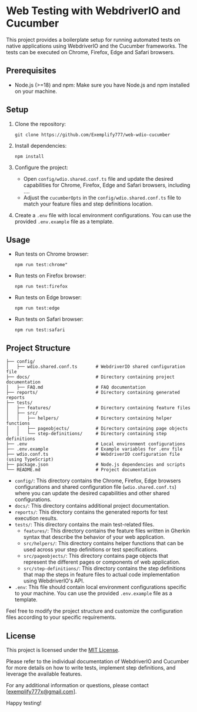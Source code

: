 # Web Testing with WebdriverIO and Cucumber

This project provides a boilerplate setup for running automated tests on native applications using WebdriverIO and the Cucumber frameworks. The tests can be executed on Chrome, Firefox, Edge and Safari browsers.

## Prerequisites

- Node.js (>=18) and npm: Make sure you have Node.js and npm installed on your machine.

## Setup

1. Clone the repository:

   ```
   git clone https://github.com/Exemplify777/web-wdio-cucumber
   ```

2. Install dependencies:

   ```
   npm install
   ```
3. Configure the project:

   - Open `config/wdio.shared.conf.ts` file and update the desired capabilities for Chrome, Firefox, Edge and Safari browsers, including ....
   - Adjust the `cucumberOpts` in the `config/wdio.shared.conf.ts` file to match your feature files and step definitions location.

4. Create a `.env` file with local environment configurations. You can use the provided `.env.example` file as a template.

## Usage

- Run tests on Chrome browser:

  ```
  npm run test:chrome"
  ```

- Run tests on Firefox browser:

  ```
  npm run test:firefox
  ```

- Run tests on Edge browser:

  ```
  npm run test:edge
  ```

- Run tests on Safari browser:

  ```
  npm run test:safari
  ```

## Project Structure

```
├── config/
│   ├── wdio.shared.conf.ts       # WebdriverIO shared configuration file
├── docs/                         # Directory containing project documentation
│   ├── FAQ.md                    # FAQ documentation
├── reports/                      # Directory containing generated reports
├── tests/
│   ├── features/                 # Directory containing feature files
│   ├── src/
│   │   ├── helpers/              # Directory containing helper functions
│   │   ├── pageobjects/          # Directory containing page objects
│   │   └── step-definitions/     # Directory containing step definitions
├── .env                          # Local environment configurations
├── .env.example                  # Example variables for .env file
├── wdio.conf.ts                  # WebdriverIO configuration file (using TypeScript)
├── package.json                  # Node.js dependencies and scripts
└── README.md                     # Project documentation
```

- `config/`: This directory contains the Chrome, Firefox, Edge browsers configurations and shared configuration file (`wdio.shared.conf.ts`) where you can update the desired capabilities and other shared configurations.
- `docs/`: This directory contains additional project documentation.
- `reports/`: This directory contains the generated reports for test execution results.
- `tests/`: This directory contains the main test-related files.
  - `features/`: This directory contains the feature files written in Gherkin syntax that describe the behavior of your web application.
  - `src/helpers/`: This directory contains helper functions that can be used across your step definitions or test specifications.
  - `src/pageobjects/`: This directory contains page objects that represent the different pages or components of web application.
  - `src/step-definitions/`: This directory contains the step definitions that map the steps in feature files to actual code implementation using WebdriverIO's API.
- `.env`: This file should contain local environment configurations specific to your machine. You can use the provided `.env.example` file as a template.

Feel free to modify the project structure and customize the configuration files according to your specific requirements.

## License

This project is licensed under the [MIT License](LICENSE).

Please refer to the individual documentation of WebdriverIO and Cucumber for more details on how to write tests, implement step definitions, and leverage the available features.

For any additional information or questions, please contact [exemplify777x@gmail.com].

Happy testing!

